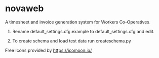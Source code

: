 # novaweb
A timesheet and invoice generation system for Workers Co-Operatives.

1. Rename default_settings.cfg.example to default_settings.cfg and edit.

1. To create schema and load test data run createschema.py


Free Icons provided by https://icomoon.io/
